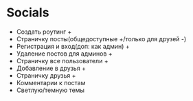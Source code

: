 # Socials

- Создать роутинг +
- Страничку посты(общедоступные +/только для друзей -)
- Регистрация и вход(доп: как админ) +
- Удаление постов для админов +
- Страничку все пользователи +
- Добавление в друзья +
- Страничку друзья +
- Комментарии к постам
- Светлую/темную темы